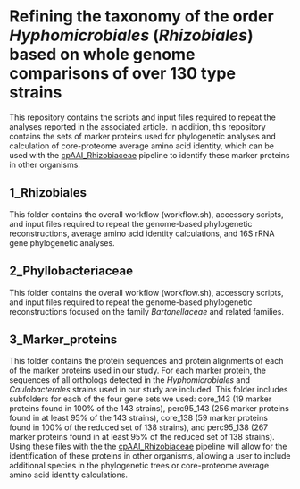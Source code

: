 # Refining the taxonomy of the order *Hyphomicrobiales* (*Rhizobiales*) based on whole genome comparisons of over 130 type strains
 
This repository contains the scripts and input files required to repeat the analyses reported in the associated article. In addition, this repository contains the sets of marker proteins used for phylogenetic analyses and calculation of core-proteome average amino acid identity, which can be used with the [cpAAI_Rhizobiaceae](https://github.com/flass/cpAAI_Rhizobiaceae) pipeline to identify these marker proteins in other organisms.

## 1_Rhizobiales

This folder contains the overall workflow (workflow.sh), accessory scripts, and input files required to repeat the genome-based phylogenetic reconstructions, average amino acid identity calculations, and 16S rRNA gene phylogenetic analyses.

## 2_Phyllobacteriaceae

This folder contains the overall workflow (workflow.sh), accessory scripts, and input files required to repeat the genome-based phylogenetic reconstructions focused on the family *Bartonellaceae* and related families.

## 3_Marker_proteins

This folder contains the protein sequences and protein alignments of each of the marker proteins used in our study. For each marker protein, the sequences of all orthologs detected in the *Hyphomicrobiales* and *Caulobacterales* strains used in our study are included. This folder includes subfolders for each of the four gene sets we used: core_143 (19 marker proteins found in 100% of the 143 strains), perc95_143 (256 marker proteins found in at least 95% of the 143 strains), core_138 (59 marker proteins found in 100% of the reduced set of 138 strains), and perc95_138 (267 marker proteins found in at least 95% of the reduced set of 138 strains). Using these files with the the [cpAAI_Rhizobiaceae](https://github.com/flass/cpAAI_Rhizobiaceae) pipeline will allow for the identification of these proteins in other organisms, allowing a user to include additional species in the phylogenetic trees or core-proteome average amino acid identity calculations.